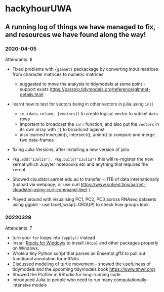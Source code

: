 # hackyhourUWA

A running log of things we have managed to fix, and resources we have found along the way!
---

### 2020-04-05
Attendants: 8
 - Fixed problems with `{glmnet}` packackage by converting input matrices from character matrices to numeric matrices
   - suggested to move the analysis to tidymodels at some point - support exists https://parsnip.tidymodels.org/reference/glmnet-details.html
 - learnt how to test for vectors being in other vectors in julia using `in()`
   -  `in.(data.column, [vectors])` to create logical vector to subset `data` rows
     -  important to broadcast the `in()` function, and also put the `vectors` in its own array with `[]` to broadcast against
     -  also learned innerjoin(), intersect(), union() to compare and merge two data-frames

 - fixing Julia Versions, after installing a new version of julia
  - `Pkg.add("IJulia"); Pkg.build("IJulia")` this will re-register the new kernal which Jupyter notebooks etc and anything that requires the kernal.
 - Showed cloudstor.aarnet.edu.au to transfer < 1TB of data internationally (upload via webpage, or use curl https://www.solved.tips/aarnet-cloudstor-using-curl-command-line/ )
 - Played around with visualising PC1, PC2, PC3 across RNAseq datasets using ggplot - use facet_wrap(~GROUP) to check how groups look

### 20220329
Attendants: 7
 - turn your `for` loops into `lapply()` instead
 - Install [Rtools for Windows](https://cran.r-project.org/bin/windows/Rtools/rtools40.html) to install `{Rcpp}` and other packages properly on Windows.
 - Wrote a tiny Python script that parses an Ensembl gff3 to pull out functional annotation for mRNAs
 - Discussed modeling of turtle movement - showed the usefulness of tidymodels and the upcoming tidymodels book https://www.tmwr.org/
 - Showed the Profiler in RStudio for long-running code
 - Introduced Julia to people who need to run many computationally-intensive models
